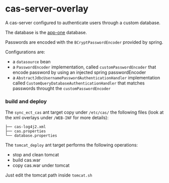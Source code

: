 cas-server-overlay
======


A cas-server configured to authenticate users through a custom database.

The database is the [app-one](https://github.com/stefanopuddu/app-one) database.

Passwords are encoded with the `BCryptPasswordEncoder` provided by spring.

Configurations are:

- a  `datasource` bean
- a `PasswordEncoder` implementation, called `customPasswordEncoder` that encode password by using an injected spring passwordEncoder
- a `AbstractJdbcUsernamePasswordAuthenticationHandler` implementation called `CustomQueryDatabaseAuthenticationHandler` that matches passwords throught the `customPasswordEncoder`


### build and deploy

The `sync_ect_cas` ant target copy under `/etc/cas/` the following files (look at the xml overlays under `/WEB-INF` for more details):

```
├── cas-log4j2.xml
├── cas.properties
└── database.properties
```




The `tomcat_deploy` ant target performs the following operations:

- stop and clean tomcat
- build cas.war
- copy cas.war under tomcat

Just edit the tomcat path inside `tomcat.sh`

